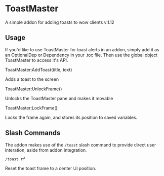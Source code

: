 # ToastMaster
A simple addon for adding toasts to wow clients v.1.12

## Usage
If you'd like to use ToastMaster for toast alerts in an addon, simply add it as an OptionalDep or Dependency in your .toc file.
Then use the global object ToastMaster to access it's API.

ToastMaster:AddToast(title, text)

Adds a toast to the screen

ToastMaster:UnlockFrame()

Unlocks the ToastMaster pane and makes it movable

ToastMaster:LockFrame()

Locks the frame again, and stores its position to saved variables.

## Slash Commands
The addon makes use of the `/toast` slash command to provide direct user interation, aside from addon integration.

`/toast rf` 

Reset the toast frame to a center UI position.
